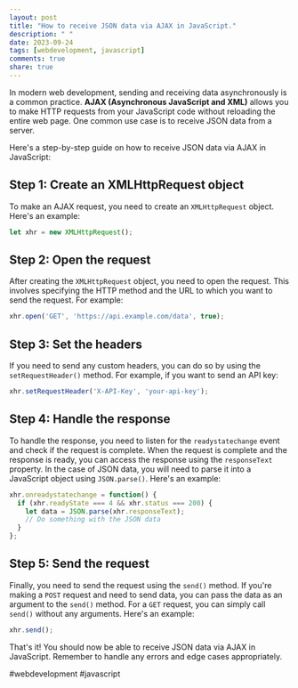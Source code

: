 ```yaml
---
layout: post
title: "How to receive JSON data via AJAX in JavaScript."
description: " "
date: 2023-09-24
tags: [webdevelopment, javascript]
comments: true
share: true
---
```


In modern web development, sending and receiving data asynchronously is a common practice. **AJAX (Asynchronous JavaScript and XML)** allows you to make HTTP requests from your JavaScript code without reloading the entire web page. One common use case is to receive JSON data from a server.

Here's a step-by-step guide on how to receive JSON data via AJAX in JavaScript:

## Step 1: Create an XMLHttpRequest object

To make an AJAX request, you need to create an `XMLHttpRequest` object. Here's an example:

```javascript
let xhr = new XMLHttpRequest();
```

## Step 2: Open the request

After creating the `XMLHttpRequest` object, you need to open the request. This involves specifying the HTTP method and the URL to which you want to send the request. For example:

```javascript
xhr.open('GET', 'https://api.example.com/data', true);
```

## Step 3: Set the headers

If you need to send any custom headers, you can do so by using the `setRequestHeader()` method. For example, if you want to send an API key:

```javascript
xhr.setRequestHeader('X-API-Key', 'your-api-key');
```

## Step 4: Handle the response

To handle the response, you need to listen for the `readystatechange` event and check if the request is complete. When the request is complete and the response is ready, you can access the response using the `responseText` property. In the case of JSON data, you will need to parse it into a JavaScript object using `JSON.parse()`. Here's an example:

```javascript
xhr.onreadystatechange = function() {
  if (xhr.readyState === 4 && xhr.status === 200) {
    let data = JSON.parse(xhr.responseText);
    // Do something with the JSON data
  }
};
```

## Step 5: Send the request

Finally, you need to send the request using the `send()` method. If you're making a `POST` request and need to send data, you can pass the data as an argument to the `send()` method. For a `GET` request, you can simply call `send()` without any arguments. Here's an example:

```javascript
xhr.send();
```

That's it! You should now be able to receive JSON data via AJAX in JavaScript. Remember to handle any errors and edge cases appropriately.

#webdevelopment #javascript